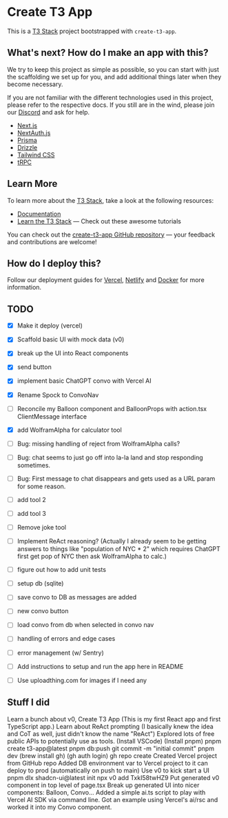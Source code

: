 # Create T3 App

This is a [T3 Stack](https://create.t3.gg/) project bootstrapped with `create-t3-app`.

## What's next? How do I make an app with this?

We try to keep this project as simple as possible, so you can start with just the scaffolding we set up for you, and add additional things later when they become necessary.

If you are not familiar with the different technologies used in this project, please refer to the respective docs. If you still are in the wind, please join our [Discord](https://t3.gg/discord) and ask for help.

- [Next.js](https://nextjs.org)
- [NextAuth.js](https://next-auth.js.org)
- [Prisma](https://prisma.io)
- [Drizzle](https://orm.drizzle.team)
- [Tailwind CSS](https://tailwindcss.com)
- [tRPC](https://trpc.io)

## Learn More

To learn more about the [T3 Stack](https://create.t3.gg/), take a look at the following resources:

- [Documentation](https://create.t3.gg/)
- [Learn the T3 Stack](https://create.t3.gg/en/faq#what-learning-resources-are-currently-available) — Check out these awesome tutorials

You can check out the [create-t3-app GitHub repository](https://github.com/t3-oss/create-t3-app) — your feedback and contributions are welcome!

## How do I deploy this?

Follow our deployment guides for [Vercel](https://create.t3.gg/en/deployment/vercel), [Netlify](https://create.t3.gg/en/deployment/netlify) and [Docker](https://create.t3.gg/en/deployment/docker) for more information.


## TODO
- [x] Make it deploy (vercel)
- [x] Scaffold basic UI with mock data (v0)
- [x] break up the UI into React components
- [x] send button
- [x] implement basic ChatGPT convo with Vercel AI
- [x] Rename Spock to ConvoNav
- [ ] Reconcile my Balloon component and BalloonProps with action.tsx ClientMessage interface 
- [x] add WolframAlpha for calculator tool
- [ ] Bug: missing handling of reject from WolframAlpha calls?
- [ ] Bug: chat seems to just go off into la-la land and stop responding sometimes.
- [ ] Bug: First message to chat disappears and gets used as a URL param for some reason.
- [ ] add tool 2
- [ ] add tool 3
- [ ] Remove joke tool
- [ ] Implement ReAct reasoning? (Actually I already seem to be getting answers to things like "population of NYC * 2" which requires ChatGPT first get pop of NYC then ask WolframAlpha to calc.)
- [ ] figure out how to add unit tests
- [ ] setup db (sqlite)
- [ ] save convo to DB as messages are added
- [ ] new convo button
- [ ] load convo from db when selected in convo nav
- [ ] handling of errors and edge cases
- [ ] error management (w/ Sentry)
- [ ] Add instructions to setup and run the app here in README
- [ ] Use uploadthing.com for images if I need any


## Stuff I did
Learn a bunch about v0, Create T3 App (This is my first React app and first TypeScript app.)
Learn about ReAct prompting (I basically knew the idea and CoT as well, just didn't know the name "ReAct")
Explored lots of free public APIs to potentially use as tools.
(Install VSCode)
(Install pnpm)
pnpm create t3-app@latest
pnpm db:push
git commit -m "initial commit"
pnpm dev
(brew install gh)
(gh auth login)
gh repo create
Created Vercel project from GitHub repo
Added DB environment var to Vercel project to it can deploy to prod (automatically on push to main)
Use v0 to kick start a UI
pnpm dlx shadcn-ui@latest init
npx v0 add TxkI58twHZ9
Put generated v0 component in top level of page.tsx
Break up generated UI into nicer components: Balloon, Convo...
Added a simple ai.ts script to play with Vercel AI SDK via command line.
Got an example using Vercel's ai/rsc and worked it into my Convo component.
